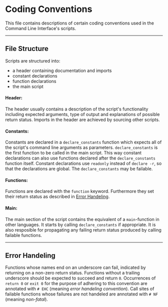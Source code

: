 # Coding Conventions

This file contains descriptions of certain coding conventions used in the Command Line Interface's
scripts.

---

## File Structure
Scripts are structured into:
* a header containing documentation and imports
* constant declarations
* function declarations
* the main script

#### Header:
The header usually contains a description of the script's functionality including expected
arguments, type of output and explanations of possible return status. Imports in the header are
achieved by sourcing other scripts.

#### Constants:
Constants are declared in a `declare_constants` function which expects all of the script's command
line arguments as parameters. `declare_constants` is the first function to be called in the main
script. This way constant declarations can also use functions declared after the `declare_constants`
function itself. Constant declarations use `readonly` instead of `declare -r`, so that the
declarations are global. The `declare_constants` may be failable.

#### Functions:
Functions are declared with the `function` keyword. Furthermore they set their return status as
described in [Error Handeling](#errorhandeling).

#### Main:
The main section of the script contains the equivalent of a `main`-function in other languages. It
starts by calling `declare_constants` if appropriate. It is also resposible for propagating any
failing return status produced by calling failable functions.

---

<a name="errorhandeling"></a>
## Error Handeling
Functions whose names end on an underscore can fail, indicated by returning on a non-zero return
status. Functions without a trailing underscore should be expected to succeed and return `0`.
Occurrences of `return 0` or `exit 0` for the purpose of adhering to this convention are annotated
with `# EHC` (meaning _error handeling convention_). Call sites of failable functions whose failures
are not handeled are annotated with `# NF` (meaning _non-fatal_).
